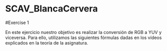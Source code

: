 # SCAV_BlancaCervera


#Exercise 1

En este ejercicio nuestro objetivo es realizar la conversión de RGB a YUV y viceversa. Para ello, utilizamos las siguientes fórmulas dadas en los vídeos explicados en la teoría de la asignatura.

